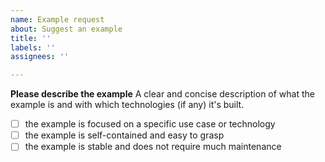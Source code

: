 ```yaml
---
name: Example request
about: Suggest an example
title: ''
labels: ''
assignees: ''

---
```


**Please describe the example**
A clear and concise description of what the example is and with which technologies (if any) it's built.

- [ ] the example is focused on a specific use case or technology
- [ ] the example is self-contained and easy to grasp
- [ ] the example is stable and does not require much maintenance
